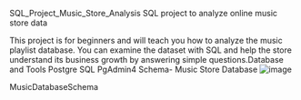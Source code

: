 SQL_Project_Music_Store_Analysis
SQL project to analyze online music store data

This project is for beginners and will teach you how to analyze the music playlist database. You can examine the dataset with SQL and help the store understand its business growth by answering simple questions.Database and Tools
Postgre SQL
PgAdmin4
Schema- Music Store Database
![image](https://github.com/user-attachments/assets/be42fc71-1572-4bcf-9b86-1ffa20c7a9eb)

MusicDatabaseSchema
